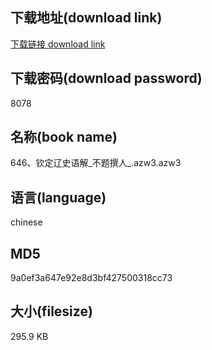 ## 下载地址(download link)
[下载链接 download link](https://voluble-croquembouche-d321dc.netlify.app/?s=646%E3%80%81%E9%92%A6%E5%AE%9A%E8%BE%BD%E5%8F%B2%E8%AF%AD%E8%A7%A3_%E4%B8%8D%E9%A2%98%E6%92%B0%E4%BA%BA_.azw3)

## 下载密码(download password)
8078

## 名称(book name)
646、钦定辽史语解_不题撰人_.azw3.azw3

## 语言(language)
chinese

## MD5
9a0ef3a647e92e8d3bf427500318cc73

## 大小(filesize)
295.9 KB
